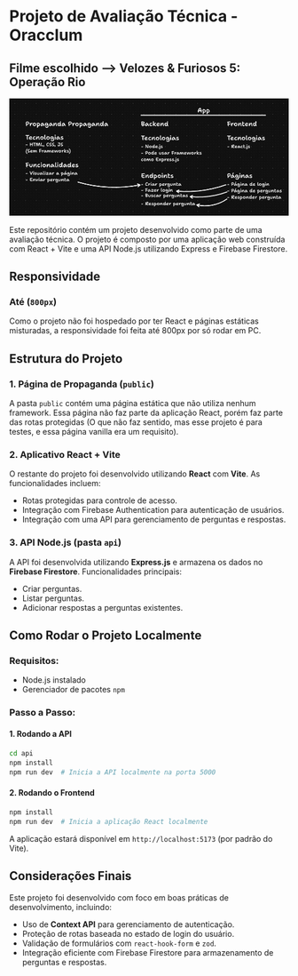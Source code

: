 # Projeto de Avaliação Técnica - Oracclum

## Filme escolhido --> Velozes & Furiosos 5: Operação Rio

<p align="center">
  <img alt="Banner" title="Banner" src="./src/assets/template/banner.jpg"/>
</p>

Este repositório contém um projeto desenvolvido como parte de uma avaliação técnica. O projeto é composto por uma aplicação web construída com React + Vite e uma API Node.js utilizando Express e Firebase Firestore.

## Responsividade
### Até (`800px`)
Como o projeto não foi hospedado por ter React e páginas estáticas misturadas, a responsividade foi feita até 800px por só rodar em PC.

## Estrutura do Projeto

### 1. Página de Propaganda (`public`)
A pasta `public` contém uma página estática que não utiliza nenhum framework. Essa página não faz parte da aplicação React, porém faz parte das rotas protegidas (O que não faz sentido, mas esse projeto é para testes, e essa página vanilla era um requisito).

### 2. Aplicativo React + Vite
O restante do projeto foi desenvolvido utilizando **React** com **Vite**. As funcionalidades incluem:

- Rotas protegidas para controle de acesso.
- Integração com Firebase Authentication para autenticação de usuários.
- Integração com uma API para gerenciamento de perguntas e respostas.

### 3. API Node.js (pasta `api`)
A API foi desenvolvida utilizando **Express.js** e armazena os dados no **Firebase Firestore**. Funcionalidades principais:

- Criar perguntas.
- Listar perguntas.
- Adicionar respostas a perguntas existentes.

## Como Rodar o Projeto Localmente

### Requisitos:
- Node.js instalado
- Gerenciador de pacotes `npm`

### Passo a Passo:

#### 1. Rodando a API
```sh
cd api
npm install  
npm run dev  # Inicia a API localmente na porta 5000
```

#### 2. Rodando o Frontend
```sh
npm install  
npm run dev  # Inicia a aplicação React localmente
```

A aplicação estará disponível em `http://localhost:5173` (por padrão do Vite).

## Considerações Finais
Este projeto foi desenvolvido com foco em boas práticas de desenvolvimento, incluindo:
- Uso de **Context API** para gerenciamento de autenticação.
- Proteção de rotas baseada no estado de login do usuário.
- Validação de formulários com `react-hook-form` e `zod`.
- Integração eficiente com Firebase Firestore para armazenamento de perguntas e respostas.